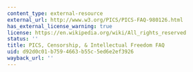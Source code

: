 ```yaml
---
content_type: external-resource
external_url: http://www.w3.org/PICS/PICS-FAQ-980126.html
has_external_license_warning: true
license: https://en.wikipedia.org/wiki/All_rights_reserved
status: ''
title: PICS, Censorship, & Intellectual Freedom FAQ
uid: d92d0c01-b759-4663-b55c-5ed6e2ef3926
wayback_url: ''
---
```

